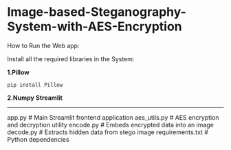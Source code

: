 # Image-based-Steganography-System-with-AES-Encryption


  How to Run the Web app:

  Install all the required libraries in the System:
  
  **1.Pillow**
  
    pip install Pillow
  **2.Numpy**
  **Streamlit**
****
  app.py                  # Main Streamlit frontend application
  aes_utils.py            # AES encryption and decryption utility
encode.py               # Embeds encrypted data into an image
decode.py               # Extracts hidden data from stego image
requirements.txt        # Python dependencies  
